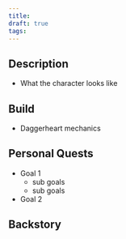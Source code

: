 ```yaml
---
title: 
draft: true
tags:
---
```

## Description 
- What the character looks like

## Build
* Daggerheart mechanics 

## Personal Quests
* Goal 1
	* sub goals
	* sub goals
* Goal 2

## Backstory

